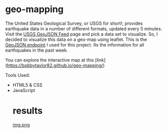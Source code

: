 # geo-mapping

The United States Geological Survey, or USGS for short!; provides earthquake data in a number of different formats, updated every 5 minutes. Visit the [USGS GeoJSON Feed](http://earthquake.usgs.gov/earthquakes/feed/v1.0/geojson.php) page and pick a data set to visualize. So, I decided to visualize this data on a geo-map using leaflet. This is the [GeoJSON endpoint](https://earthquake.usgs.gov/earthquakes/feed/v1.0/summary/all_week.geojson) I used for this project. Its the information for all earthquakes in the past week. 

You can explore the interactive map at this [link] (https://bobbytaylor82.github.io/geo-mapping/)


Tools Used: 
<ul>
<li>HTML5 & CSS </li>
<li>JavaScript </li>
  
# results 

[img.png](img.png)

